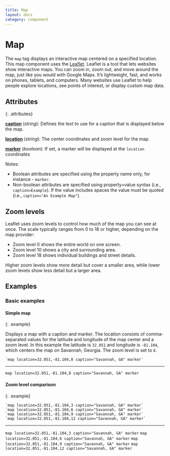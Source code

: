 ```yaml
---
title: Map
layout: docs
category: component
---
```


# Map

The `map` tag displays an interactive map centered on a specified location.  This map component uses the [Leaflet](https://leafletjs.com/).  Leaflet is a tool that lets websites show interactive maps. You can zoom in, zoom out, and move around the map, just like you would with Google Maps. It’s lightweight, fast, and works on phones, tablets, and computers. Many websites use Leaflet to help people explore locations, see points of interest, or display custom map data.

## Attributes
{: .attributes}

**[caption](#basic-examples)** (_string_): Defines the text to use for a caption that is displayed below the map.

**[location](##basic-examples)** (_string_): The center coordinates and zoom level for the map.   

**[marker](##basic-examples)** (_boolean_):  If set, a marker will be displayed at the `location` coordinates

Notes:
- Boolean attributes are specified using the property name only, for instance - `marker`.
- Non-boolean attributes are specified using property=value syntax (i.e., `caption=Example`).  If the value includes spaces the value must be quoted (i.e., `caption="An Example Map"`).

## Zoom levels

Leaflet uses zoom levels to control how much of the map you can see at once. The scale typically ranges from 0 to 18 or higher, depending on the map provider:

- Zoom level 0 shows the entire world on one screen.
- Zoom level 10 shows a city and surrounding area.
- Zoom level 18 shows individual buildings and street details.

Higher zoom levels show more detail but cover a smaller area, while lower zoom levels show less detail but a larger area.

## Examples

### Basic examples

#### Simple map
{: .example}

Displays a map with a caption and marker.  The location consists of comma-separated values for the latitude and longitude of the map center and a zoom level.  In this example the latitude is `32.051` and longitude is `-81.104`, which centers the map on Savannah, Georgia.  The zoom level is set to `8`.

```juncture
`map location=32.051,-81.104,8 caption="Savannah, GA" marker`
```
---
`map location=32.051,-81.104,8 caption="Savannah, GA" marker`

#### Zoom level comparison
{: .example}

```juncture
`map location=32.051,-81.104,3 caption="Savannah, GA" marker`
`map location=32.051,-81.104,6 caption="Savannah, GA" marker`
`map location=32.051,-81.104,9 caption="Savannah, GA" marker`
`map location=32.051,-81.104,12 caption="Savannah, GA" marker`
```
---
`map location=32.051,-81.104,3 caption="Savannah, GA" marker`
`map location=32.051,-81.104,6 caption="Savannah, GA" marker`
`map location=32.051,-81.104,9 caption="Savannah, GA" marker`
`map location=32.051,-81.104,12 caption="Savannah, GA" marker`